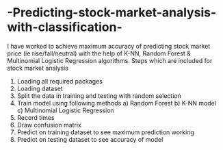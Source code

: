 # -Predicting-stock-market-analysis-with-classification-
I have worked to achieve maximum accuracy of predicting stock market price (ie rise/fall/neutral) with the help of K-NN, Random Forest & Multinomial Logistic Regression algorithms.
Steps which are included for stock market analysis
 1. Loading all required packages
 2. Loading dataset
 3. Split the data in training and testing with random selection
 4. Train model using following methods
 a) Random Forest
 b) K-NN model
 c) Multinomial Logistic Regression
 5. Record times
 6. Draw confusion matrix
 7. Predict on training dataset to see maximum prediction working
 8. Predict on testing dataset to see accuracy of model
